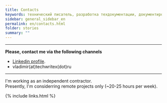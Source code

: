 ```yaml
---
title: Contacts
keywords: технический писатель, разработка техдокументации, документирование API, технический писатель фриланс, технический писатель на подряд
sidebar: general_sidebar_en
permalink: en/contacts.html
folder: stories
summary: ""
---
```


***

**Please, contact me via the following channels**

- [Linkedin profile](https://www.linkedin.com/in/vladimir-yusupov-sap-bi-consultant-technical-communicator/).
- vladimir(at)techwritex(dot)ru

***

I'm working as an independent contractor.  <br/> 
Presently, I'm considerring remote projects only (~20-25 hours per week).


{% include links.html %}
